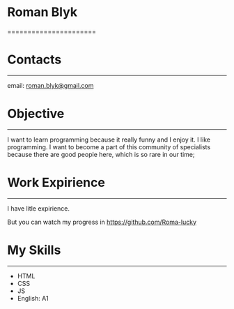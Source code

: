 # Roman Blyk
======================

# Contacts
----------------
email: <roman.blyk@gmail.com>

# Objective
-----------------
I want to learn programming because it really funny and I enjoy it. I like programming. I want to become a part of this community of specialists because there are good people here, which is so rare in our time;

# Work Expirience
-------------------
I have litle expirience.

But you can watch my progress in <https://github.com/Roma-lucky>

# My Skills
--------------
* HTML
* CSS
* JS
* English: A1
